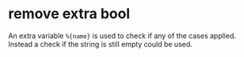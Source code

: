 # remove extra bool

An extra variable `%{name}` is used to check if any of the cases applied.
Instead a check if the string is still empty could be used.
